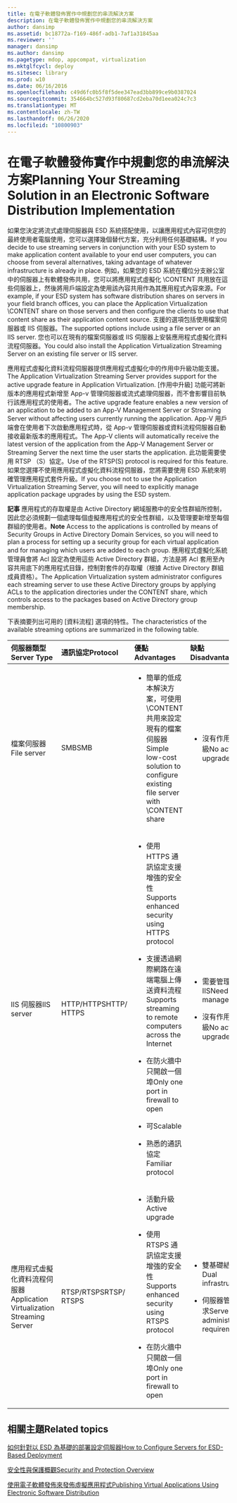 ```yaml
---
title: 在電子軟體發佈實作中規劃您的串流解決方案
description: 在電子軟體發佈實作中規劃您的串流解決方案
author: dansimp
ms.assetid: bc18772a-f169-486f-adb1-7af1a31845aa
ms.reviewer: ''
manager: dansimp
ms.author: dansimp
ms.pagetype: mdop, appcompat, virtualization
ms.mktglfcycl: deploy
ms.sitesec: library
ms.prod: w10
ms.date: 06/16/2016
ms.openlocfilehash: c49d6fc0b5f8f5dee347ead3bb899ce9b0387024
ms.sourcegitcommit: 354664bc527d93f80687cd2eba70d1eea024c7c3
ms.translationtype: MT
ms.contentlocale: zh-TW
ms.lasthandoff: 06/26/2020
ms.locfileid: "10800903"
---
```

# <span data-ttu-id="335c6-103">在電子軟體發佈實作中規劃您的串流解決方案</span><span class="sxs-lookup"><span data-stu-id="335c6-103">Planning Your Streaming Solution in an Electronic Software Distribution Implementation</span></span>


<span data-ttu-id="335c6-104">如果您決定將流式處理伺服器與 ESD 系統搭配使用，以讓應用程式內容可供您的最終使用者電腦使用，您可以選擇幾個替代方案，充分利用任何基礎結構。</span><span class="sxs-lookup"><span data-stu-id="335c6-104">If you decide to use streaming servers in conjunction with your ESD system to make application content available to your end user computers, you can choose from several alternatives, taking advantage of whatever infrastructure is already in place.</span></span> <span data-ttu-id="335c6-105">例如，如果您的 ESD 系統在欄位分支辦公室中的伺服器上有軟體發佈共用，您可以將應用程式虛擬化 \\CONTENT 共用放在這些伺服器上，然後將用戶端設定為使用該內容共用作為其應用程式內容來源。</span><span class="sxs-lookup"><span data-stu-id="335c6-105">For example, if your ESD system has software distribution shares on servers in your field branch offices, you can place the Application Virtualization \\CONTENT share on those servers and then configure the clients to use that content share as their application content source.</span></span> <span data-ttu-id="335c6-106">支援的選項包括使用檔案伺服器或 IIS 伺服器。</span><span class="sxs-lookup"><span data-stu-id="335c6-106">The supported options include using a file server or an IIS server.</span></span> <span data-ttu-id="335c6-107">您也可以在現有的檔案伺服器或 IIS 伺服器上安裝應用程式虛擬化資料流程伺服器。</span><span class="sxs-lookup"><span data-stu-id="335c6-107">You could also install the Application Virtualization Streaming Server on an existing file server or IIS server.</span></span>

<span data-ttu-id="335c6-108">應用程式虛擬化資料流程伺服器提供應用程式虛擬化中的作用中升級功能支援。</span><span class="sxs-lookup"><span data-stu-id="335c6-108">The Application Virtualization Streaming Server provides support for the active upgrade feature in Application Virtualization.</span></span> <span data-ttu-id="335c6-109">[作用中升級] 功能可將新版本的應用程式新增至 App-v 管理伺服器或流式處理伺服器，而不會影響目前執行該應用程式的使用者。</span><span class="sxs-lookup"><span data-stu-id="335c6-109">The active upgrade feature enables a new version of an application to be added to an App-V Management Server or Streaming Server without affecting users currently running the application.</span></span> <span data-ttu-id="335c6-110">App-V 用戶端會在使用者下次啟動應用程式時，從 App-v 管理伺服器或資料流程伺服器自動接收最新版本的應用程式。</span><span class="sxs-lookup"><span data-stu-id="335c6-110">The App-V clients will automatically receive the latest version of the application from the App-V Management Server or Streaming Server the next time the user starts the application.</span></span> <span data-ttu-id="335c6-111">此功能需要使用 RTSP （S）協定。</span><span class="sxs-lookup"><span data-stu-id="335c6-111">Use of the RTSP(S) protocol is required for this feature.</span></span> <span data-ttu-id="335c6-112">如果您選擇不使用應用程式虛擬化資料流程伺服器，您將需要使用 ESD 系統來明確管理應用程式套件升級。</span><span class="sxs-lookup"><span data-stu-id="335c6-112">If you choose not to use the Application Virtualization Streaming Server, you will need to explicitly manage application package upgrades by using the ESD system.</span></span>

<span data-ttu-id="335c6-113">**記事** 應用程式的存取權是由 Active Directory 網域服務中的安全性群組所控制，因此您必須規劃一個處理每個虛擬應用程式的安全性群組，以及管理要新增至每個群組的使用者。</span><span class="sxs-lookup"><span data-stu-id="335c6-113">**Note** Access to the applications is controlled by means of Security Groups in Active Directory Domain Services, so you will need to plan a process for setting up a security group for each virtual application and for managing which users are added to each group.</span></span> <span data-ttu-id="335c6-114">應用程式虛擬化系統管理員會將 Acl 設定為使用這些 Active Directory 群組，方法是將 Acl 套用至內容共用底下的應用程式目錄，控制對套件的存取權（根據 Active Directory 群組成員資格）。</span><span class="sxs-lookup"><span data-stu-id="335c6-114">The Application Virtualization system administrator configures each streaming server to use these Active Directory groups by applying ACLs to the application directories under the CONTENT share, which controls access to the packages based on Active Directory group membership.</span></span>

 

<span data-ttu-id="335c6-115">下表摘要列出可用的 [資料流程] 選項的特性。</span><span class="sxs-lookup"><span data-stu-id="335c6-115">The characteristics of the available streaming options are summarized in the following table.</span></span>

<table>
<colgroup>
<col width="20%" />
<col width="20%" />
<col width="20%" />
<col width="20%" />
<col width="20%" />
</colgroup>
<thead>
<tr class="header">
<th align="left"><span data-ttu-id="335c6-116">伺服器類型</span><span class="sxs-lookup"><span data-stu-id="335c6-116">Server Type</span></span></th>
<th align="left"><span data-ttu-id="335c6-117">通訊協定</span><span class="sxs-lookup"><span data-stu-id="335c6-117">Protocol</span></span></th>
<th align="left"><span data-ttu-id="335c6-118">優點</span><span class="sxs-lookup"><span data-stu-id="335c6-118">Advantages</span></span></th>
<th align="left"><span data-ttu-id="335c6-119">缺點</span><span class="sxs-lookup"><span data-stu-id="335c6-119">Disadvantages</span></span></th>
<th align="left"><span data-ttu-id="335c6-120">連結</span><span class="sxs-lookup"><span data-stu-id="335c6-120">Links</span></span></th>
</tr>
</thead>
<tbody>
<tr class="odd">
<td align="left"><p><span data-ttu-id="335c6-121">檔案伺服器</span><span class="sxs-lookup"><span data-stu-id="335c6-121">File server</span></span></p></td>
<td align="left"><p><span data-ttu-id="335c6-122">SMB</span><span class="sxs-lookup"><span data-stu-id="335c6-122">SMB</span></span></p></td>
<td align="left"><ul>
<li><p><span data-ttu-id="335c6-123">簡單的低成本解決方案，可使用 \CONTENT 共用來設定現有的檔案伺服器</span><span class="sxs-lookup"><span data-stu-id="335c6-123">Simple low-cost solution to configure existing file server with \CONTENT share</span></span></p></li>
</ul></td>
<td align="left"><ul>
<li><p><span data-ttu-id="335c6-124">沒有作用中升級</span><span class="sxs-lookup"><span data-stu-id="335c6-124">No active upgrade</span></span></p></li>
</ul></td>
<td align="left"><p><a href="how-to-configure-the-file-server.md" data-raw-source="[How to Configure the File Server](how-to-configure-the-file-server.md)"><span data-ttu-id="335c6-125">如何設定檔案伺服器</span><span class="sxs-lookup"><span data-stu-id="335c6-125">How to Configure the File Server</span></span></a></p></td>
</tr>
<tr class="even">
<td align="left"><p><span data-ttu-id="335c6-126">IIS 伺服器</span><span class="sxs-lookup"><span data-stu-id="335c6-126">IIS server</span></span></p></td>
<td align="left"><p><span data-ttu-id="335c6-127">HTTP/HTTPS</span><span class="sxs-lookup"><span data-stu-id="335c6-127">HTTP/ HTTPS</span></span></p></td>
<td align="left"><ul>
<li><p><span data-ttu-id="335c6-128">使用 HTTPS 通訊協定支援增強的安全性</span><span class="sxs-lookup"><span data-stu-id="335c6-128">Supports enhanced security using HTTPS protocol</span></span></p></li>
<li><p><span data-ttu-id="335c6-129">支援透過網際網路在遠端電腦上傳送資料流程</span><span class="sxs-lookup"><span data-stu-id="335c6-129">Supports streaming to remote computers across the Internet</span></span></p></li>
<li><p><span data-ttu-id="335c6-130">在防火牆中只開啟一個埠</span><span class="sxs-lookup"><span data-stu-id="335c6-130">Only one port in firewall to open</span></span></p></li>
<li><p><span data-ttu-id="335c6-131">可</span><span class="sxs-lookup"><span data-stu-id="335c6-131">Scalable</span></span></p></li>
<li><p><span data-ttu-id="335c6-132">熟悉的通訊協定</span><span class="sxs-lookup"><span data-stu-id="335c6-132">Familiar protocol</span></span></p></li>
</ul></td>
<td align="left"><ul>
<li><p><span data-ttu-id="335c6-133">需要管理 IIS</span><span class="sxs-lookup"><span data-stu-id="335c6-133">Need to manage IIS</span></span></p></li>
<li><p><span data-ttu-id="335c6-134">沒有作用中升級</span><span class="sxs-lookup"><span data-stu-id="335c6-134">No active upgrade</span></span></p></li>
</ul></td>
<td align="left"><p><a href="how-to-configure-the-server-for-iis.md" data-raw-source="[How to Configure the Server for IIS](how-to-configure-the-server-for-iis.md)"><span data-ttu-id="335c6-135">如何設定伺服器使用 IIS</span><span class="sxs-lookup"><span data-stu-id="335c6-135">How to Configure the Server for IIS</span></span></a></p></td>
</tr>
<tr class="odd">
<td align="left"><p><span data-ttu-id="335c6-136">應用程式虛擬化資料流程伺服器</span><span class="sxs-lookup"><span data-stu-id="335c6-136">Application Virtualization Streaming Server</span></span></p></td>
<td align="left"><p><span data-ttu-id="335c6-137">RTSP/RTSPS</span><span class="sxs-lookup"><span data-stu-id="335c6-137">RTSP/ RTSPS</span></span></p></td>
<td align="left"><ul>
<li><p><span data-ttu-id="335c6-138">活動升級</span><span class="sxs-lookup"><span data-stu-id="335c6-138">Active upgrade</span></span></p></li>
<li><p><span data-ttu-id="335c6-139">使用 RTSPS 通訊協定支援增強的安全性</span><span class="sxs-lookup"><span data-stu-id="335c6-139">Supports enhanced security using RTSPS protocol</span></span></p></li>
<li><p><span data-ttu-id="335c6-140">在防火牆中只開啟一個埠</span><span class="sxs-lookup"><span data-stu-id="335c6-140">Only one port in firewall to open</span></span></p></li>
</ul></td>
<td align="left"><ul>
<li><p><span data-ttu-id="335c6-141">雙基礎結構</span><span class="sxs-lookup"><span data-stu-id="335c6-141">Dual infrastructure</span></span></p></li>
<li><p><span data-ttu-id="335c6-142">伺服器管理需求</span><span class="sxs-lookup"><span data-stu-id="335c6-142">Server administration requirement</span></span></p></li>
</ul></td>
<td align="left"><p><a href="how-to-configure-the-application-virtualization-management-servers.md" data-raw-source="[How to Configure the Application Virtualization Management Servers](how-to-configure-the-application-virtualization-management-servers.md)"><span data-ttu-id="335c6-143">如何設定 Application Virtualization Management Server</span><span class="sxs-lookup"><span data-stu-id="335c6-143">How to Configure the Application Virtualization Management Servers</span></span></a></p></td>
</tr>
</tbody>
</table>

 

## <span data-ttu-id="335c6-144">相關主題</span><span class="sxs-lookup"><span data-stu-id="335c6-144">Related topics</span></span>


[<span data-ttu-id="335c6-145">如何針對以 ESD 為基礎的部署設定伺服器</span><span class="sxs-lookup"><span data-stu-id="335c6-145">How to Configure Servers for ESD-Based Deployment</span></span>](how-to-configure-servers-for-esd-based-deployment.md)

[<span data-ttu-id="335c6-146">安全性與保護概觀</span><span class="sxs-lookup"><span data-stu-id="335c6-146">Security and Protection Overview</span></span>](security-and-protection-overview.md)

[<span data-ttu-id="335c6-147">使用電子軟體發佈來發佈虛擬應用程式</span><span class="sxs-lookup"><span data-stu-id="335c6-147">Publishing Virtual Applications Using Electronic Software Distribution</span></span>](publishing-virtual-applications-using-electronic-software-distribution.md)

 

 





